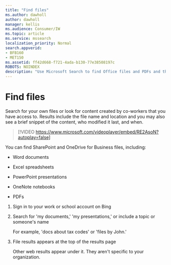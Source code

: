 ```yaml
---
title: "Find files"
ms.author: dawholl
author: dawholl
manager: kellis
ms.audience: Consumer/IW
ms.topic: article
ms.service: mssearch
localization_priority: Normal
search.appverid:
- BFB160
- MET150
ms.assetid: ff42d668-f721-4ada-b130-77e38508197c
ROBOTS: NOINDEX
description: "Use Microsoft Search to find Office files and PDFs and the information that you'll see"
---
```


# Find files

Search for your own files or look for content created by co-workers that you have access to. Results include the file name and location and you may also see a brief snippet of the content, who modified it last, and when.
  
> [!VIDEO https://www.microsoft.com/videoplayer/embed/RE2AsoN?autoplay=false]
  
You can find SharePoint and OneDrive for Business files, including:
  
- Word documents
    
- Excel spreadsheets
    
- PowerPoint presentations
    
- OneNote notebooks
    
- PDFs
    
1. Sign in to your work or school account on Bing
    
2. Search for 'my documents,' 'my presentations,' or include a topic or someone's name
    
    For example, 'docs about tax codes' or 'files by John.'
    
3. File results appears at the top of the results page
    
    Other web results appear under it. They aren't specific to your organization.


